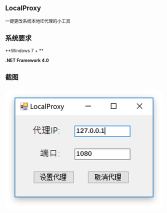## LocalProxy

一键更改系统本地IE代理的小工具

## 系统要求

**Windows 7 + **

**.NET Framework 4.0**

## 截图

## ![1](1.png)



